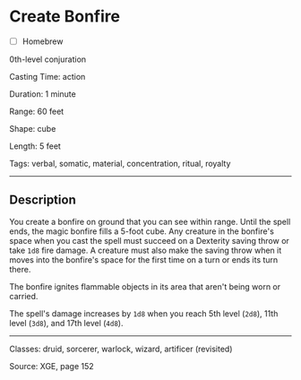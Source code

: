 # Create Bonfire

- [ ] Homebrew

0th-level conjuration

Casting Time: action

Duration: 1 minute

Range: 60 feet

Shape: cube

Length: 5 feet

Tags: verbal, somatic, material, concentration, ritual, royalty

---

## Description
You create a bonfire on ground that you can see within range. Until the spell ends, the magic bonfire fills a 5-foot cube. Any creature in the bonfire's space when you cast the spell must succeed on a Dexterity saving throw or take `1d8` fire damage. A creature must also make the saving throw when it moves into the bonfire's space for the first time on a turn or ends its turn there.

The bonfire ignites flammable objects in its area that aren't being worn or carried.

The spell's damage increases by `1d8` when you reach 5th level (`2d8`), 11th level (`3d8`), and 17th level (`4d8`).

---

Classes: druid, sorcerer, warlock, wizard, artificer (revisited)

Source: XGE, page 152
